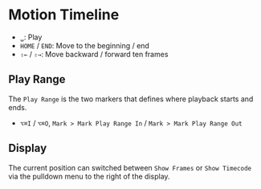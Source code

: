 # Motion Timeline

- `␣`: Play
- `HOME` / `END`: Move to the beginning / end
- `⇧←` / `⇧→`: Move backward / forward ten frames

## Play Range

The `Play Range` is the two markers that defines where playback starts and ends.

- `⌥⌘I` / `⌥⌘O`, `Mark > Mark Play Range In` / `Mark > Mark Play Range Out`

## Display

The current position can switched between `Show Frames` or `Show Timecode` via the pulldown menu to the right of the display.
